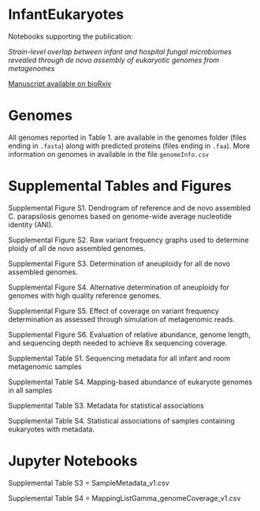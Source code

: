 # InfantEukaryotes
Notebooks supporting the publication: 

*Strain-level overlap between infant and hospital fungal microbiomes revealed through de novo assembly of eukaryotic genomes from metagenomes*

[Manuscript available on bioRxiv](https://www.youtube.com/watch?v=dQw4w9WgXcQ)

# Genomes

All genomes reported in Table 1. are available in the genomes folder (files ending in `.fasta`) along with predicted proteins (files ending in `.faa`). More information on genomes in available in the file `genomeInfo.csv`

# Supplemental Tables and Figures 

Supplemental Figure S1. Dendrogram of reference and de novo assembled C. parapsilosis genomes based on genome-wide average nucleotide identity (ANI). 

Supplemental Figure S2. Raw variant frequency graphs used to determine ploidy of all de novo assembled genomes.

Supplemental Figure S3. Determination of aneuploidy for all de novo assembled genomes.

Supplemental Figure S4. Alternative determination of aneuploidy for genomes with high quality reference genomes.

Supplemental Figure S5. Effect of coverage on variant frequency determination as assessed through simulation of metagenomic reads.

Supplemental Figure S6. Evaluation of relative abundance, genome length, and sequencing depth needed to achieve 8x sequencing coverage.

Supplemental Table S1. Sequencing metadata for all infant and room metagenomic samples

Supplemental Table S4. Mapping-based abundance of eukaryote genomes in all samples

Supplemental Table S3. Metadata for statistical associations 

Supplemental Table S4. Statistical associations of samples containing eukaryotes with metadata.

# Jupyter Notebooks

Supplemental Table S3 = SampleMetadata_v1.csv

Supplemental Table S4 = MappingListGamma_genomeCoverage_v1.csv
